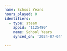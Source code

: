 ```yaml
---
name: School Years
hours_played: 0
identifiers:
  - type: steam
    appid: '1125480'
    name: School Years
    synced_on: '2024-07-04'

---
```

